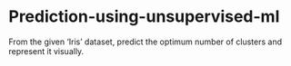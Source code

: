 # Prediction-using-unsupervised-ml
From the given ‘Iris’ dataset, predict the optimum number of clusters and represent it visually.
